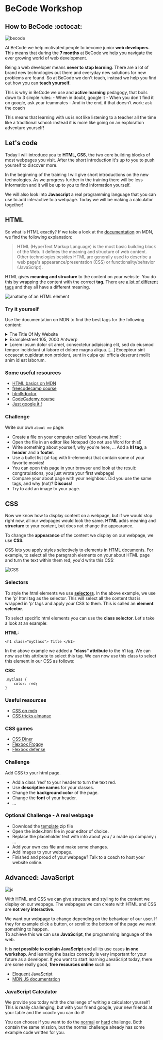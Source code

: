 # BeCode Workshop

## How to BeCode :octocat:

![becode](./images/spreadtheword.png)

At BeCode we help motivated people to become junior **web developers**.
This means that during the **7 months** at BeCode we help you navigate the ever growing world of web development. 

Being a web developer means **never to stop learning**. There are a lot of brand new technologies out there and everyday new solutions for new problems are found. 
So at BeCode we don't teach, instead we help you find out how you can **teach yourself**.

This is why in BeCode we use and **active learning** pedagogy, that boils down to 3 simple rules:
    - When in doubt, google it
    - When you don't find it on google, ask your teammates
    - And in the end, if that doesn't work: ask the coach
    
This means that learning with us is not like listening to a teacher all the time like a traditional school: instead it is more like going on an exploration adventure yourself!

## Let's code

Today I will introduce you to **HTML, CSS**, the two core building blocks of most webpages you visit. After the short introduction it's up to you to push yourself to discover more. 

In the beginning of the training I will give short introductions on the new technologies. As we progress further in the training there will be less information and it will be up to you to find information yourself.

We will also look into **Javascript** a real programming language that you can use to add interactive to a webpage. Today we will be making a calculator together!

## HTML

So what is HTML exactly? If we take a look at the [documentation](https://developer.mozilla.org/en-US/docs/Web/HTML) on MDN, we find the following explanation:

> HTML (HyperText Markup Language) is the most basic building block of the Web. It defines the meaning and structure of web content. Other technologies besides HTML are generally used to describe a web page's appearance/presentation (CSS) or functionality/behavior (JavaScript).

HTML gives **meaning and structure** to the content on your website. You do this by wrapping the content with the correct **tag**. There are [a lot of different tags](https://developer.mozilla.org/en-US/docs/Web/HTML/Element) and they all have a different meaning.

![anatomy of an HTML element](./images/grumpy-cat-small.png)

### Try it yourself

Use the documentation on MDN to find the best tags for the following content:

<details><summary>The Title Of My Website</summary>

```
	<title>The Title Of My Website</title>
```

- The HTML title element defines the document's title that is shown in a browser's title bar or a page's tab.
</details>


<details><summary>Examplestreet 105, 2000 Antwerp</summary>

```
	<address>Examplestreet 105, 2000 Antwerp</address>
```

- The HTML address element indicates that the enclosed HTML provides contact information for a person or people, or for an organization.
</details>

<details><summary>Lorem ipsum dolor sit amet, consectetur adipiscing elit, sed do eiusmod tempor incididunt ut labore et dolore magna aliqua. [...] Excepteur sint occaecat cupidatat non proident, sunt in culpa qui officia deserunt mollit anim id est laborum.</summary>

```
	<p>Lorem ipsum dolor sit amet, consectetur adipiscing elit, sed do eiusmod tempor incididunt ut labore et dolore magna aliqua. [...] Excepteur sint occaecat cupidatat non proident, sunt in culpa qui officia deserunt mollit anim id est laborum.</p>
```

- The HTML p element represents a paragraph.
</details>


### Some useful resources

- [HTML basics on MDN](https://developer.mozilla.org/en-US/docs/Learn/Getting_started_with_the_web/HTML_basics)
- [freecodecamp course](https://learn.freecodecamp.org/responsive-web-design/basic-html-and-html5)
- [html5doctor](http://html5doctor.com/)
- [CodeCademy course](https://www.codecademy.com/learn/learn-html)
- [Just google it !](google.com)

### Challenge

Write our own `about me` page:  
- Create a file on your computer called 'about-me.html';
- Open the file in an editor like Notepad (do not use Word for this!)
- Write something about yourself, why you're here, ... Add a **h1 tag**, a **header** and a **footer**.  
- Use a bullet list (ul-tag with li-elements) that contain some of your favorite movies!
- You can open this page in your browser and look at the result: congratulations, you just wrote your first webpage!
- Compare your about page with your neighbour. Did you use the same tags, and why (not)? **Discuss**!
- Try to add an image to your page.

## CSS

Now we know how to display content on a webpage, but if we would stop right now, all our webpages would look the same. **HTML** adds meaning and **structure** to your content, but does not change the appearance.

To change the **appearance** of the content we display on our webpage, we use **CSS**. 

CSS lets you apply styles selectively to elements in HTML documents. For example, to select all the paragraph elements on your about HTML page and turn the text within them red, you'd write this CSS:

![CSS](./images/css-declaration-small.png)

### Selectors

To style the html elements we use [**selectors**](https://developer.mozilla.org/en-US/docs/Learn/CSS/Introduction_to_CSS/Selectors). In the above example, we use the 'p' html tag as the selector. This will select all the content that is wrapped in 'p' tags and apply your CSS to them. This is called an **element selector**.

To select specific html elements you can use the **class selector**. Let's take a look at an example:


**HTML:** 
```
<h1 class="myClass"> Title </h1>
```

In the above example we added a **"class" attribute** to the h1 tag. We can now use this attribute to select this tag. We can now use this class to select this element in our CSS as follows:

**CSS:**
```
.myClass {
	color: red;
}
```

### Useful resources

- [CSS on mdn](https://developer.mozilla.org/en-US/docs/Learn/Getting_started_with_the_web/CSS_basics)
- [CSS tricks almanac](https://css-tricks.com/almanac/)

### CSS games

- [CSS Diner](http://flukeout.github.io/)  
- [Flexbox Froggy](http://flexboxfroggy.com/#nl)
- [Flexbox defense](http://www.flexboxdefense.com/)


### Challenge

Add CSS to your html page.

- Add a class 'red' to your header to turn the text red.
- Use **descriptive names** for your classes.  
- Change the **background color** of the page.  
- Change the **font** of your header.  
- ...

### Optional Challenge - A real webpage

- Download the [template](./files/template.zip) zip file  
- Open the index.html file in your editor of choice.  
- Replace the placeholder text with info about you / a made up company / ...  
- Add your own css file and make some changes.  
- Add images to your webpage.
- Finished and proud of your webpage? Talk to a coach to host your website online.

## Advanced: JavaScript

![js](./images/js.png)

With HTML and CSS we can give structure and styling to the content we display on our webpage. The webpages we can create with HTML and CSS are **not very interactive**.  

We want our webpage to change depending on the behaviour of our user. If they for example click a button, or scroll to the bottom of the page we want something to happen.  
To achieve this we can use **JavaScript**, the programming language of the web. 

It is **not possible to explain JavaScript** and all its use cases **in one workshop**. 
And learning the basics correctly is very important for your future as a developer. If you want to start learning JavaScript today, there are some really good, **free resources online** such as: 

- [Eloquent JavaScript](http://eloquentjavascript.net/)
- [MDN JS documentation](https://developer.mozilla.org/en-US/docs/Web/JavaScript)

### JavaScript Calculator
We provide you today with the challenge of writing a calculator yourself! This is really challenging, but with your friend google, your new friends at your table and the coach: you can do it!

You can choose if you want to do the [normal](calculator/normal.html) or [hard](calculator/hard.html) challenge. Both contain the same mission, but the normal challenge already has some example code written for you.
